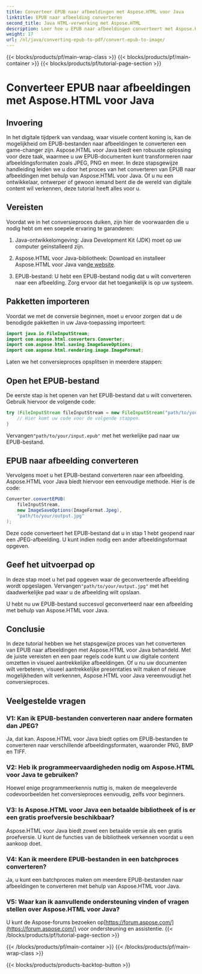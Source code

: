 ```yaml
---
title: Converteer EPUB naar afbeeldingen met Aspose.HTML voor Java
linktitle: EPUB naar afbeelding converteren
second_title: Java HTML-verwerking met Aspose.HTML
description: Leer hoe u EPUB naar afbeeldingen converteert met Aspose.HTML voor Java. Transformeer uw digitale content moeiteloos. Inclusief stapsgewijze handleiding.
weight: 17
url: /nl/java/converting-epub-to-pdf/convert-epub-to-image/
---
```


{{< blocks/products/pf/main-wrap-class >}}
{{< blocks/products/pf/main-container >}}
{{< blocks/products/pf/tutorial-page-section >}}

# Converteer EPUB naar afbeeldingen met Aspose.HTML voor Java


## Invoering

In het digitale tijdperk van vandaag, waar visuele content koning is, kan de mogelijkheid om EPUB-bestanden naar afbeeldingen te converteren een game-changer zijn. Aspose.HTML voor Java biedt een robuuste oplossing voor deze taak, waarmee u uw EPUB-documenten kunt transformeren naar afbeeldingsformaten zoals JPEG, PNG en meer. In deze stapsgewijze handleiding leiden we u door het proces van het converteren van EPUB naar afbeeldingen met behulp van Aspose.HTML voor Java. Of u nu een ontwikkelaar, ontwerper of gewoon iemand bent die de wereld van digitale content wil verkennen, deze tutorial heeft alles voor u.

## Vereisten

Voordat we in het conversieproces duiken, zijn hier de voorwaarden die u nodig hebt om een soepele ervaring te garanderen:

1. Java-ontwikkelomgeving: Java Development Kit (JDK) moet op uw computer geïnstalleerd zijn.

2.  Aspose.HTML voor Java-bibliotheek: Download en installeer Aspose.HTML voor Java van[de website](https://releases.aspose.com/html/java/).

3. EPUB-bestand: U hebt een EPUB-bestand nodig dat u wilt converteren naar een afbeelding. Zorg ervoor dat het toegankelijk is op uw systeem.

## Pakketten importeren

Voordat we met de conversie beginnen, moet u ervoor zorgen dat u de benodigde pakketten in uw Java-toepassing importeert:

```java
import java.io.FileInputStream;
import com.aspose.html.converters.Converter;
import com.aspose.html.saving.ImageSaveOptions;
import com.aspose.html.rendering.image.ImageFormat;
```

Laten we het conversieproces opsplitsen in meerdere stappen:

## Open het EPUB-bestand

De eerste stap is het openen van het EPUB-bestand dat u wilt converteren. Gebruik hiervoor de volgende code:

```java
try (FileInputStream fileInputStream = new FileInputStream("path/to/your/input.epub")) {
    // Hier komt uw code voor de volgende stappen.
}
```

 Vervangen`"path/to/your/input.epub"` met het werkelijke pad naar uw EPUB-bestand.

## EPUB naar afbeelding converteren

Vervolgens moet u het EPUB-bestand converteren naar een afbeelding. Aspose.HTML voor Java biedt hiervoor een eenvoudige methode. Hier is de code:

```java
Converter.convertEPUB(
    fileInputStream,
    new ImageSaveOptions(ImageFormat.Jpeg),
    "path/to/your/output.jpg"
);
```

Deze code converteert het EPUB-bestand dat u in stap 1 hebt geopend naar een JPEG-afbeelding. U kunt indien nodig een ander afbeeldingsformaat opgeven.

## Geef het uitvoerpad op

In deze stap moet u het pad opgeven waar de geconverteerde afbeelding wordt opgeslagen. Vervangen`"path/to/your/output.jpg"` met het daadwerkelijke pad waar u de afbeelding wilt opslaan.

U hebt nu uw EPUB-bestand succesvol geconverteerd naar een afbeelding met behulp van Aspose.HTML voor Java.

## Conclusie

In deze tutorial hebben we het stapsgewijze proces van het converteren van EPUB naar afbeeldingen met Aspose.HTML voor Java behandeld. Met de juiste vereisten en een paar regels code kunt u uw digitale content omzetten in visueel aantrekkelijke afbeeldingen. Of u nu uw documenten wilt verbeteren, visueel aantrekkelijke presentaties wilt maken of nieuwe mogelijkheden wilt verkennen, Aspose.HTML voor Java vereenvoudigt het conversieproces.

## Veelgestelde vragen

### V1: Kan ik EPUB-bestanden converteren naar andere formaten dan JPEG?
Ja, dat kan. Aspose.HTML voor Java biedt opties om EPUB-bestanden te converteren naar verschillende afbeeldingsformaten, waaronder PNG, BMP en TIFF.

### V2: Heb ik programmeervaardigheden nodig om Aspose.HTML voor Java te gebruiken?
Hoewel enige programmeerkennis nuttig is, maken de meegeleverde codevoorbeelden het conversieproces eenvoudig, zelfs voor beginners.

### V3: Is Aspose.HTML voor Java een betaalde bibliotheek of is er een gratis proefversie beschikbaar?
Aspose.HTML voor Java biedt zowel een betaalde versie als een gratis proefversie. U kunt de functies van de bibliotheek verkennen voordat u een aankoop doet.

### V4: Kan ik meerdere EPUB-bestanden in een batchproces converteren?
Ja, u kunt een batchproces maken om meerdere EPUB-bestanden naar afbeeldingen te converteren met behulp van Aspose.HTML voor Java.

### V5: Waar kan ik aanvullende ondersteuning vinden of vragen stellen over Aspose.HTML voor Java?
 U kunt de Aspose-forums bezoeken op[https://forum.aspose.com/](https://forum.aspose.com/) voor ondersteuning en assistentie.
{{< /blocks/products/pf/tutorial-page-section >}}

{{< /blocks/products/pf/main-container >}}
{{< /blocks/products/pf/main-wrap-class >}}

{{< blocks/products/products-backtop-button >}}

